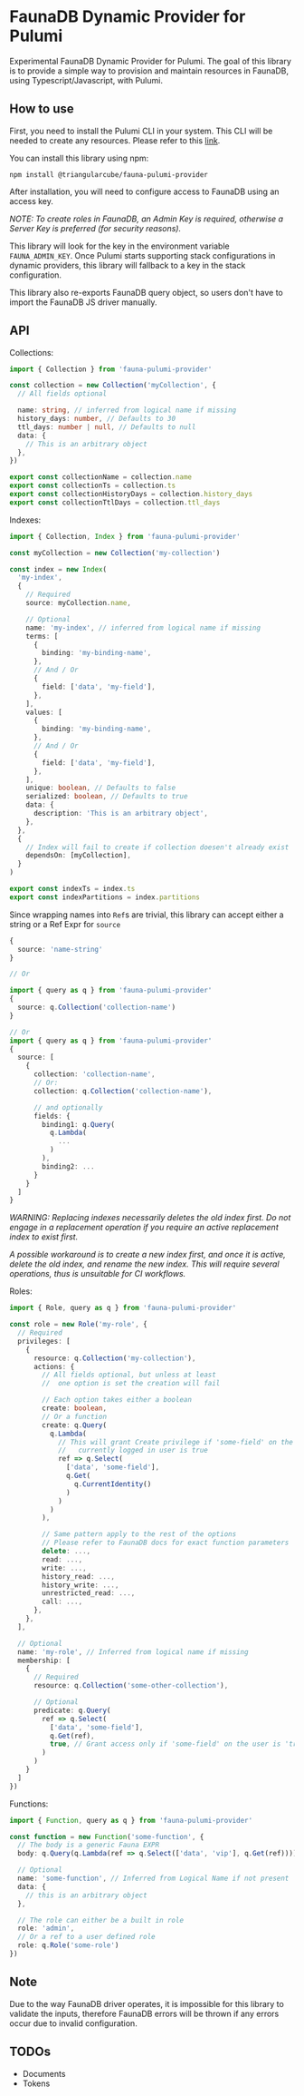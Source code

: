 # FaunaDB Dynamic Provider for Pulumi

Experimental FaunaDB Dynamic Provider for Pulumi. The goal of this
library is to provide a simple way to provision and maintain resources
in FaunaDB, using Typescript/Javascript, with Pulumi.

## How to use

First, you need to install the Pulumi CLI in your system. This CLI will be needed
to create any resources. Please refer to this
[link](https://www.pulumi.com/docs/reference/cli/).

You can install this library using npm:

```
npm install @triangularcube/fauna-pulumi-provider
```

After installation, you will need to configure access to
FaunaDB using an access key.

_NOTE: To create roles in FaunaDB, an Admin Key is required, otherwise
a Server Key is preferred (for security reasons)._

This library will look for the key in the environment variable `FAUNA_ADMIN_KEY`.
Once Pulumi starts supporting stack configurations in dynamic providers, this library
will fallback to a key in the stack configuration.

This library also re-exports FaunaDB query object, so users don't have to
import the FaunaDB JS driver manually.

## API

Collections:

```ts
import { Collection } from 'fauna-pulumi-provider'

const collection = new Collection('myCollection', {
  // All fields optional

  name: string, // inferred from logical name if missing
  history_days: number, // Defaults to 30
  ttl_days: number | null, // Defaults to null
  data: {
    // This is an arbitrary object
  },
})

export const collectionName = collection.name
export const collectionTs = collection.ts
export const collectionHistoryDays = collection.history_days
export const collectionTtlDays = collection.ttl_days
```

Indexes:

```ts
import { Collection, Index } from 'fauna-pulumi-provider'

const myCollection = new Collection('my-collection')

const index = new Index(
  'my-index',
  {
    // Required
    source: myCollection.name,

    // Optional
    name: 'my-index', // inferred from logical name if missing
    terms: [
      {
        binding: 'my-binding-name',
      },
      // And / Or
      {
        field: ['data', 'my-field'],
      },
    ],
    values: [
      {
        binding: 'my-binding-name',
      },
      // And / Or
      {
        field: ['data', 'my-field'],
      },
    ],
    unique: boolean, // Defaults to false
    serialized: boolean, // Defaults to true
    data: {
      description: 'This is an arbitrary object',
    },
  },
  {
    // Index will fail to create if collection doesen't already exist
    dependsOn: [myCollection],
  }
)

export const indexTs = index.ts
export const indexPartitions = index.partitions
```

Since wrapping names into `Ref`s are trivial, this library can accept
either a string or a Ref Expr for `source`

```ts
{
  source: 'name-string'
}

// Or

import { query as q } from 'fauna-pulumi-provider'
{
  source: q.Collection('collection-name')
}

// Or
import { query as q } from 'fauna-pulumi-provider'
{
  source: [
    {
      collection: 'collection-name',
      // Or:
      collection: q.Collection('collection-name'),

      // and optionally
      fields: {
        binding1: q.Query(
          q.Lambda(
            ...
          )
        ),
        binding2: ...
      }
    }
  ]
}
```

_WARNING: Replacing indexes necessarily deletes the old index
first. Do not engage in a replacement operation if you require
an active replacement index to exist first._

_A possible workaround is to create a new index first, and once
it is active, delete the old index, and rename the new index.
This will require several operations, thus is unsuitable for CI
workflows._

Roles:

```ts
import { Role, query as q } from 'fauna-pulumi-provider'

const role = new Role('my-role', {
  // Required
  privileges: [
    {
      resource: q.Collection('my-collection'),
      actions: {
        // All fields optional, but unless at least
        //  one option is set the creation will fail

        // Each option takes either a boolean
        create: boolean,
        // Or a function
        create: q.Query(
          q.Lambda(
            // This will grant Create privilege if 'some-field' on the
            //   currently logged in user is true
            ref => q.Select(
              ['data', 'some-field'],
              q.Get(
                q.CurrentIdentity()
              )
            )
          )
        ),

        // Same pattern apply to the rest of the options
        // Please refer to FaunaDB docs for exact function parameters
        delete: ...,
        read: ...,
        write: ...,
        history_read: ...,
        history_write: ...,
        unrestricted_read: ...,
        call: ...,
      },
    },
  ],

  // Optional
  name: 'my-role', // Inferred from logical name if missing
  membership: [
    {
      // Required
      resource: q.Collection('some-other-collection'),

      // Optional
      predicate: q.Query(
        ref => q.Select(
          ['data', 'some-field'],
          q.Get(ref),
          true, // Grant access only if 'some-field' on the user is 'true'
        )
      )
    }
  ]
})
```

Functions:

```ts
import { Function, query as q } from 'fauna-pulumi-provider'

const function = new Function('some-function', {
  // The body is a generic Fauna EXPR
  body: q.Query(q.Lambda(ref => q.Select(['data', 'vip'], q.Get(ref)))),

  // Optional
  name: 'some-function', // Inferred from Logical Name if not present
  data: {
    // this is an arbitrary object
  },

  // The role can either be a built in role
  role: 'admin',
  // Or a ref to a user defined role
  role: q.Role('some-role')
})
```

## Note

Due to the way FaunaDB driver operates, it is impossible for this library to validate
the inputs, therefore FaunaDB errors will be thrown if any errors occur due to
invalid configuration.

## TODOs

- Documents
- Tokens
